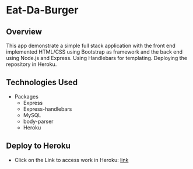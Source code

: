 # Eat-Da-Burger

## Overview

This app demonstrate a simple full stack application with the front end implemented HTML/CSS using Bootstrap as framework and the back end using Node.js and Express. Using Handlebars for templating. Deploying the repository in Heroku.

## Technologies Used

- Packages
  - Express
  - Express-handlebars
  - MySQL
  - body-parser
  - Heroku

## Deploy to Heroku

 * Click on the Link to access work in Heroku: [link](https://hidden-river-95103.herokuapp.com/)
